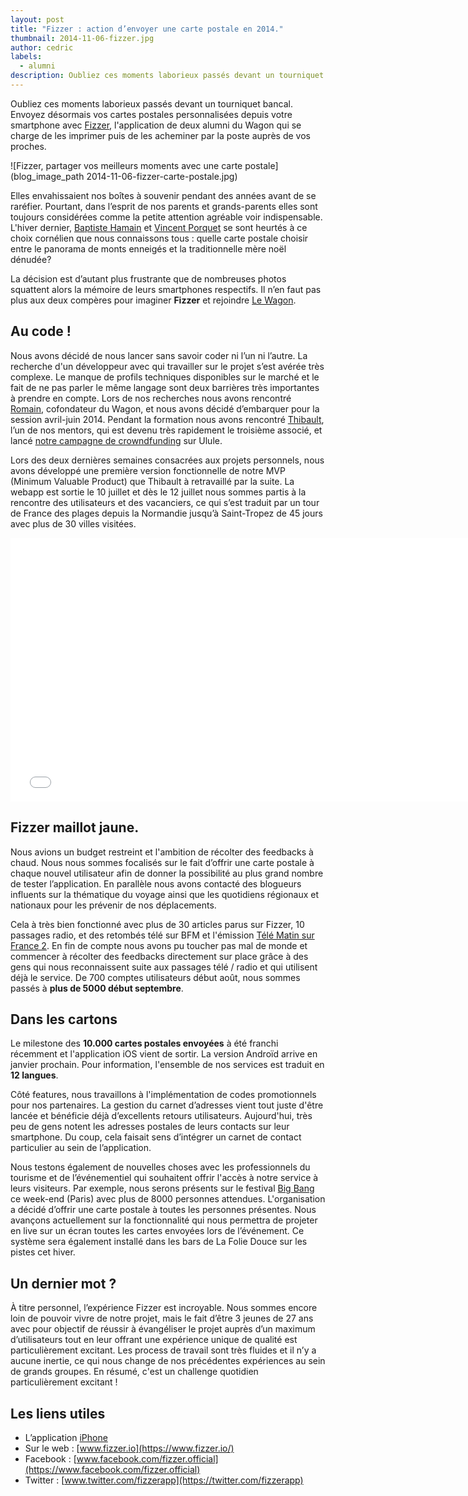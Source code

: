 ```yaml
---
layout: post
title: "Fizzer : action d’envoyer une carte postale en 2014."
thumbnail: 2014-11-06-fizzer.jpg
author: cedric
labels:
  - alumni
description: Oubliez ces moments laborieux passés devant un tourniquet bancal. Envoyez désormais vos cartes postales personnalisées depuis votre smartphone avec Fizzer, l'application de deux alumni du Wagon qui se charge de les imprimer puis de les acheminer par la poste auprès de vos proches.
---
```


Oubliez ces moments laborieux passés devant un tourniquet bancal. Envoyez désormais vos cartes postales personnalisées depuis votre smartphone avec [Fizzer](https://www.fizzer.io/), l'application de deux alumni du Wagon qui se charge de les imprimer puis de les acheminer par la poste auprès de vos proches.

![Fizzer, partager vos meilleurs moments avec une carte postale](blog_image_path 2014-11-06-fizzer-carte-postale.jpg)

Elles envahissaient nos boîtes à souvenir pendant des années avant de se raréfier. Pourtant, dans l’esprit de nos parents et grands-parents elles sont toujours considérées comme la petite attention agréable voir indispensable. L'hiver dernier, [Baptiste Hamain](https://twitter.com/Bapmain) et [Vincent Porquet](https://twitter.com/VincentPorquet) se sont heurtés à ce choix cornélien que nous connaissons tous : quelle carte postale choisir entre le panorama de monts enneigés et la traditionnelle mère noël dénudée?

La décision est d’autant plus frustrante que de nombreuses photos squattent alors la mémoire de leurs smartphones respectifs. Il n’en faut pas plus aux deux compères pour imaginer **Fizzer** et rejoindre [Le Wagon](http://www.lewagon.org/programme).

## Au code !

Nous avons décidé de nous lancer sans savoir coder ni l’un ni l’autre. La recherche d'un développeur avec qui travailler sur le projet s’est avérée très complexe. Le manque de profils techniques disponibles sur le marché et le fait de ne pas parler le même langage sont deux barrières très importantes à prendre en compte. Lors de nos recherches nous avons rencontré [Romain](https://twitter.com/romainpaillard), cofondateur du Wagon, et nous avons décidé d’embarquer pour la session avril-juin 2014. Pendant la formation nous avons rencontré [Thibault](https://twitter.com/FabriqueModerne), l’un de nos mentors, qui est devenu très rapidement le troisième associé, et lancé [notre campagne de crowndfunding](http://fr.ulule.com/fizzer/) sur Ulule.

Lors des deux dernières semaines consacrées aux projets personnels, nous avons développé une première version fonctionnelle de notre MVP (Minimum Valuable Product) que Thibault à retravaillé par la suite. La webapp est sortie le 10 juillet et dès le 12 juillet nous sommes partis à la rencontre des utilisateurs et des vacanciers, ce qui s’est traduit par un tour de France des plages depuis la Normandie jusqu’à Saint-Tropez de 45 jours avec plus de 30 villes visitées.

<div class="video-wrapper"><iframe class="video" src="//player.vimeo.com/video/110073124" width="750" height="422" frameborder="0" webkitallowfullscreen mozallowfullscreen allowfullscreen></iframe></div>

## Fizzer maillot jaune.

Nous avions un budget restreint et l'ambition de récolter des feedbacks à chaud. Nous nous sommes focalisés sur le fait d’offrir une carte postale à chaque nouvel utilisateur afin de donner la possibilité au plus grand nombre de tester l’application. En parallèle nous avons contacté des blogueurs influents sur la thématique du voyage ainsi que les quotidiens régionaux et nationaux pour les prévenir de nos déplacements.

Cela à très bien fonctionné avec plus de 30 articles parus sur Fizzer, 10 passages radio, et des retombés télé sur BFM et l'émission [Télé Matin sur France 2](http://www.france2.fr/emissions/telematin/vie-pratique/cartes-postales-personnalisees_256075). En fin de compte nous avons pu toucher pas mal de monde et commencer à récolter des feedbacks directement sur place grâce à des gens qui nous reconnaissent suite aux passages télé / radio et qui utilisent déjà le service. De 700 comptes utilisateurs début août, nous sommes passés à **plus de 5000 début septembre**.

## Dans les cartons

Le milestone des **10.000 cartes postales envoyées** à été franchi récemment et l'application iOS vient de sortir. La version Androïd arrive en janvier prochain. Pour information, l'ensemble de nos services est traduit en **12 langues**.

Côté features, nous travaillons à l'implémentation de codes promotionnels pour nos partenaires. La gestion du carnet d’adresses vient tout juste d'être lancée et bénéficie déjà d’excellents retours utilisateurs. Aujourd'hui, très peu de gens notent les adresses postales de leurs contacts sur leur smartphone. Du coup, cela faisait sens d’intégrer un carnet de contact particulier au sein de l’application.

Nous testons également de nouvelles choses avec les professionnels du tourisme et de l’événementiel qui souhaitent offrir l'accès à notre service à leurs visiteurs. Par exemple, nous serons présents sur le festival [Big Bang](http://bigbang-theory.com/) ce week-end (Paris) avec plus de 8000 personnes attendues. L'organisation a décidé d’offrir une carte postale à toutes les personnes présentes. Nous avançons actuellement sur la fonctionnalité qui nous permettra de projeter en live sur un écran toutes les cartes envoyées lors de l’événement. Ce système sera également installé dans les bars de La Folie Douce sur les pistes cet hiver.

## Un dernier mot ?

À titre personnel, l’expérience Fizzer est incroyable. Nous sommes encore loin de pouvoir vivre de notre projet, mais le fait d’être 3 jeunes de 27 ans avec pour objectif de réussir à évangéliser le projet auprès d’un maximum d’utilisateurs tout en leur offrant une expérience unique de qualité est particulièrement excitant. Les process de travail sont très fluides et il n’y a aucune inertie, ce qui nous change de nos précédentes expériences au sein de grands groupes. En résumé, c'est un challenge quotidien particulièrement excitant !

## Les liens utiles

- L’application [iPhone](https://itunes.apple.com/us/app/fizzer-postcards/id932366616?mt=8)
- Sur le web : [www.fizzer.io](https://www.fizzer.io/)
- Facebook : [www.facebook.com/fizzer.official](https://www.facebook.com/fizzer.official)
- Twitter : [www.twitter.com/fizzerapp](https://twitter.com/fizzerapp)

